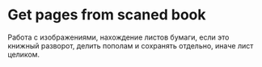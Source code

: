 # Get pages from scaned book

Работа с изображениями, нахождение листов бумаги, если это книжный
разворот, делить пополам и сохранять отдельно, иначе лист целиком.
